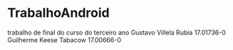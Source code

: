 # TrabalhoAndroid
trabalho de final do curso do terceiro ano
Gustavo Villela Rubia 17.01736-0
Guilherme Keese Tabacow 17.00666-0
